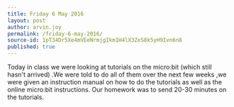 ```yaml
---
title: Friday 6 May 2016
layout: post
author: arvin.joy
permalink: /friday-6-may-2016/
source-id: 1pT34Dr5Xe4mVEeNrmjgIkm1H4lX3ZeS8k5yH9Ivn6n8
published: true
---
```

Today in class we were looking at tutorials on the micro:bit (which still hasn't arrived) .We were told to do all of them over the next few weeks ,we were given an instruction manual on how to do the tutorials as well as the online micro:bit instructions. Our homework was to send 20-30 minutes on the tutorials.

